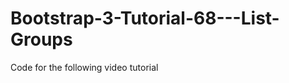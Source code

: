 Bootstrap-3-Tutorial-68---List-Groups
=====================================

Code for the following video tutorial 
